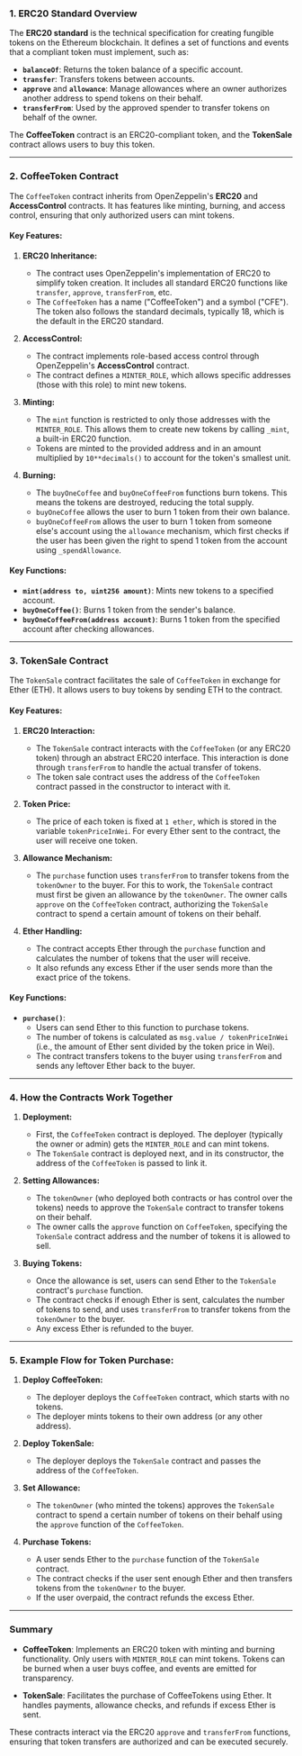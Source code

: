 ### 1\. **ERC20 Standard Overview**

The **ERC20 standard** is the technical specification for creating fungible tokens on the Ethereum blockchain. It defines a set of functions and events that a compliant token must implement, such as:

-   **`balanceOf`**: Returns the token balance of a specific account.
-   **`transfer`**: Transfers tokens between accounts.
-   **`approve`** and **`allowance`**: Manage allowances where an owner authorizes another address to spend tokens on their behalf.
-   **`transferFrom`**: Used by the approved spender to transfer tokens on behalf of the owner.

The **CoffeeToken** contract is an ERC20-compliant token, and the **TokenSale** contract allows users to buy this token.

* * * * *

### 2\. **CoffeeToken Contract**

The `CoffeeToken` contract inherits from OpenZeppelin's **ERC20** and **AccessControl** contracts. It has features like minting, burning, and access control, ensuring that only authorized users can mint tokens.

#### Key Features:

1.  **ERC20 Inheritance:**

    -   The contract uses OpenZeppelin's implementation of ERC20 to simplify token creation. It includes all standard ERC20 functions like `transfer`, `approve`, `transferFrom`, etc.
    -   The `CoffeeToken` has a name ("CoffeeToken") and a symbol ("CFE"). The token also follows the standard decimals, typically 18, which is the default in the ERC20 standard.
2.  **AccessControl:**

    -   The contract implements role-based access control through OpenZeppelin's **AccessControl** contract.
    -   The contract defines a `MINTER_ROLE`, which allows specific addresses (those with this role) to mint new tokens.
3.  **Minting:**

    -   The `mint` function is restricted to only those addresses with the `MINTER_ROLE`. This allows them to create new tokens by calling `_mint`, a built-in ERC20 function.
    -   Tokens are minted to the provided address and in an amount multiplied by `10**decimals()` to account for the token's smallest unit.
4.  **Burning:**

    -   The `buyOneCoffee` and `buyOneCoffeeFrom` functions burn tokens. This means the tokens are destroyed, reducing the total supply.
    -   `buyOneCoffee` allows the user to burn 1 token from their own balance.
    -   `buyOneCoffeeFrom` allows the user to burn 1 token from someone else's account using the `allowance` mechanism, which first checks if the user has been given the right to spend 1 token from the account using `_spendAllowance`.

#### Key Functions:

-   **`mint(address to, uint256 amount)`**: Mints new tokens to a specified account.
-   **`buyOneCoffee()`**: Burns 1 token from the sender's balance.
-   **`buyOneCoffeeFrom(address account)`**: Burns 1 token from the specified account after checking allowances.

* * * * *

### 3\. **TokenSale Contract**

The `TokenSale` contract facilitates the sale of `CoffeeToken` in exchange for Ether (ETH). It allows users to buy tokens by sending ETH to the contract.

#### Key Features:

1.  **ERC20 Interaction:**

    -   The `TokenSale` contract interacts with the `CoffeeToken` (or any ERC20 token) through an abstract ERC20 interface. This interaction is done through `transferFrom` to handle the actual transfer of tokens.
    -   The token sale contract uses the address of the `CoffeeToken` contract passed in the constructor to interact with it.
2.  **Token Price:**

    -   The price of each token is fixed at `1 ether`, which is stored in the variable `tokenPriceInWei`. For every Ether sent to the contract, the user will receive one token.
3.  **Allowance Mechanism:**

    -   The `purchase` function uses `transferFrom` to transfer tokens from the `tokenOwner` to the buyer. For this to work, the `TokenSale` contract must first be given an allowance by the `tokenOwner`. The owner calls `approve` on the `CoffeeToken` contract, authorizing the `TokenSale` contract to spend a certain amount of tokens on their behalf.
4.  **Ether Handling:**

    -   The contract accepts Ether through the `purchase` function and calculates the number of tokens that the user will receive.
    -   It also refunds any excess Ether if the user sends more than the exact price of the tokens.

#### Key Functions:

-   **`purchase()`**:
    -   Users can send Ether to this function to purchase tokens.
    -   The number of tokens is calculated as `msg.value / tokenPriceInWei` (i.e., the amount of Ether sent divided by the token price in Wei).
    -   The contract transfers tokens to the buyer using `transferFrom` and sends any leftover Ether back to the buyer.

* * * * *

### 4\. **How the Contracts Work Together**

1.  **Deployment:**

    -   First, the `CoffeeToken` contract is deployed. The deployer (typically the owner or admin) gets the `MINTER_ROLE` and can mint tokens.
    -   The `TokenSale` contract is deployed next, and in its constructor, the address of the `CoffeeToken` is passed to link it.
2.  **Setting Allowances:**

    -   The `tokenOwner` (who deployed both contracts or has control over the tokens) needs to approve the `TokenSale` contract to transfer tokens on their behalf.
    -   The owner calls the `approve` function on `CoffeeToken`, specifying the `TokenSale` contract address and the number of tokens it is allowed to sell.
3.  **Buying Tokens:**

    -   Once the allowance is set, users can send Ether to the `TokenSale` contract's `purchase` function.
    -   The contract checks if enough Ether is sent, calculates the number of tokens to send, and uses `transferFrom` to transfer tokens from the `tokenOwner` to the buyer.
    -   Any excess Ether is refunded to the buyer.

* * * * *

### 5\. **Example Flow for Token Purchase:**

1.  **Deploy CoffeeToken:**

    -   The deployer deploys the `CoffeeToken` contract, which starts with no tokens.
    -   The deployer mints tokens to their own address (or any other address).
2.  **Deploy TokenSale:**

    -   The deployer deploys the `TokenSale` contract and passes the address of the `CoffeeToken`.
3.  **Set Allowance:**

    -   The `tokenOwner` (who minted the tokens) approves the `TokenSale` contract to spend a certain number of tokens on their behalf using the `approve` function of the `CoffeeToken`.
4.  **Purchase Tokens:**

    -   A user sends Ether to the `purchase` function of the `TokenSale` contract.
    -   The contract checks if the user sent enough Ether and then transfers tokens from the `tokenOwner` to the buyer.
    -   If the user overpaid, the contract refunds the excess Ether.

* * * * *

### Summary

-   **CoffeeToken**: Implements an ERC20 token with minting and burning functionality. Only users with `MINTER_ROLE` can mint tokens. Tokens can be burned when a user buys coffee, and events are emitted for transparency.

-   **TokenSale**: Facilitates the purchase of CoffeeTokens using Ether. It handles payments, allowance checks, and refunds if excess Ether is sent.

These contracts interact via the ERC20 `approve` and `transferFrom` functions, ensuring that token transfers are authorized and can be executed securely.
